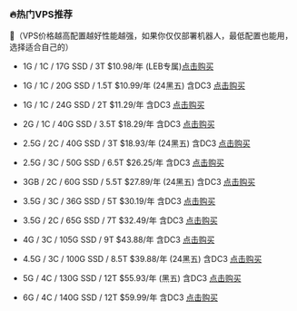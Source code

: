 ### 🔥热门VPS推荐

📢（VPS价格越高配置越好性能越强，如果你仅仅部署机器人，最低配置也能用，选择适合自己的）

* 1G / 1C / 17G SSD / 3T   $10.98/年 (LEB专属)[点击购买](https://my.racknerd.com/aff.php?aff=5021&pid=358)

* 1G / 1C / 20G SSD / 1.5T   $10.99/年 (24黑五) 含DC3 [点击购买](https://my.racknerd.com/aff.php?aff=5021&pid=879)

* 1G / 1C / 24G SSD / 2T   $11.29/年 含DC3 [点击购买](https://my.racknerd.com/aff.php?aff=5021&pid=903)

* 2G / 1C / 40G SSD / 3.5T   $18.29/年 含DC3 [点击购买](https://my.racknerd.com/aff.php?aff=5021&pid=904)

* 2.5G / 2C / 40G SSD / 3T   $18.93/年 (24黑五) 含DC3  [点击购买](https://my.racknerd.com/aff.php?aff=5021&pid=880)

* 2.5G / 3C / 50G SSD / 6.5T   $26.25/年 含DC3 [点击购买](https://my.racknerd.com/aff.php?aff=5021&pid=157)

* 3GB / 2C / 60G SSD / 5.5T   $27.89/年 (24黑五) 含DC3 [点击购买](https://my.racknerd.com/aff.php?aff=5021&pid=881)

* 3.5G / 3C / 36G SSD / 5T   $30.19/年  含DC3 [点击购买](https://my.racknerd.com/aff.php?aff=5021&pid=125)

* 3.5G / 2C / 65G SSD / 7T   $32.49/年  含DC3 [点击购买](https://my.racknerd.com/aff.php?aff=5021&pid=905)

* 4G / 3C / 105G SSD / 9T   $43.88/年 含DC3 [点击购买](https://my.racknerd.com/aff.php?aff=5021&pid=906)

* 4.5G / 3C / 100G SSD / 8.5T   $39.88/年 (24黑五) 含DC3 [点击购买](https://my.racknerd.com/aff.php?aff=5021&pid=882)

* 5G / 4C / 130G SSD / 12T   $55.93/年 (黑五)  含DC3 [点击购买](https://my.racknerd.com/aff.php?aff=5021&pid=883)

* 6G / 4C / 140G SSD / 12T   $59.99/年 含DC3 [点击购买](https://my.racknerd.com/aff.php?aff=5021&pid=907)


